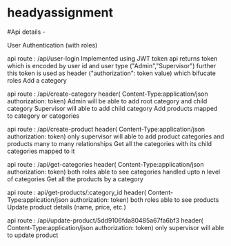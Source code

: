 # headyassignment

#Api details -

User Authentication (with roles)

api route : /api/user-login
Implemented using JWT token
api returns token which is encoded by user id and user type ("Admin","Supervisor")
further this token is used as header ("authorization": token value) which bifucate roles
Add a category

api route : /api/create-category
header( Content-Type:application/json authorization: token)
Admin will be able to add root category and child category
Supervisor will able to add child category
Add products mapped to category or categories

api route : /api/create-product
header( Content-Type:application/json authorization: token)
only supervisor will able to add product
categories and products many to many relationships
Get all the categories with its child categories mapped to it

api route : /api/get-categories
header( Content-Type:application/json authorization: token)
both roles able to see categories
handled upto n level of categories
Get all the products by a category

api route : api/get-products/:category_id
header( Content-Type:application/json authorization: token)
both roles able to see products
Update product details (name, price, etc.)

api route : /api/update-product/5dd9106fda80485a67fa6bf3
header( Content-Type:application/json authorization: token)
only supervisor will able to update product